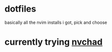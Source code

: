 # dotfiles
basically all the nvim installs i got, pick and choose

# currently trying [nvchad](https://nvchad.com/)

